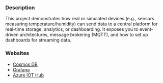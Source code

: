 ### Description

This project demonstrates how real or simulated devices (e.g., sensors measuring
temperature/humidity) can send data to a central platform for real-time storage,
analytics, or dashboarding. It exposes you to event-driven architectures, message
brokering (MQTT), and how to set up dashboards for streaming data.

### Websites

 - [Cosmos DB](https://azure.microsoft.com/en-us/products/cosmos-db/)
 - [Grafana](https://grafana.com/)
 - [Azure IOT Hub](https://learn.microsoft.com/en-us/azure/iot-hub/create-hub?tabs=portal)

